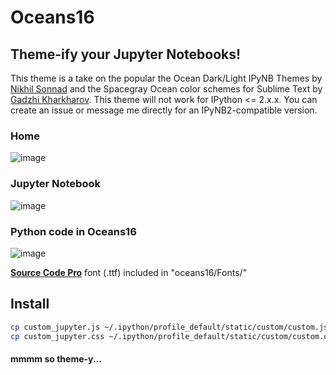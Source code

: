 Oceans16
==========

## Theme-ify your Jupyter Notebooks!

This theme is a take on the popular the Ocean Dark/Light IPyNB Themes by [Nikhil Sonnad](https://github.com/nsonnad/base16-ipython-notebook) and the Spacegray Ocean color schemes for Sublime Text by [Gadzhi Kharkharov](https://github.com/kkga/spacegray). This theme will not work for IPython <= 2.x.x. You can create an issue or message me directly for an IPyNB2-compatible version.

### Home
![image](https://github.com/dunovank/oceans16-ipynb/raw/master/Screens/home.png)

### Jupyter Notebook
![image](https://github.com/dunovank/oceans16-ipynb/raw/master/Screens/jupyter_nb.png)

### Python code in Oceans16
![image](https://github.com/dunovank/oceans16-ipynb/raw/master/Screens/code.png)

[__Source Code Pro__](https://github.com/adobe/Source-Code-Pro) font (.ttf) included in "oceans16/Fonts/"

## Install
```sh
cp custom_jupyter.js ~/.ipython/profile_default/static/custom/custom.js
cp custom_jupyter.css ~/.ipython/profile_default/static/custom/custom.css
```
#### mmmm so theme-y...
